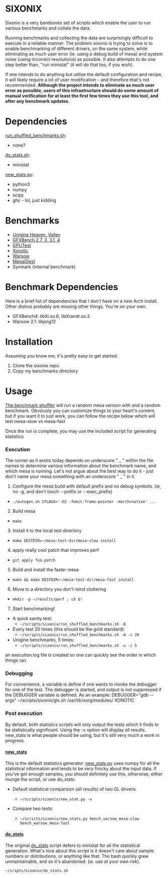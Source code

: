 SIXONIX
=======
Sixonix is a very barebones set of scripts which enable the user to run various
benchmarks and collate the data.

Running benchmarks and collecting the data are surprisingly difficult to execute
in a reliable manner. The problem sixonix is trying to solve is to enable
benchmarking of different drivers, on the same system, while eliminating as much
user error (ie. using a debug build of mesa) and system noise (using incorrect
resolutions) as possible. It also attempts to do one step better than,
"run ministat" (it will do that too, if you wish).

If one intends to do anything but utilize the default configuration and recipe,
it will likely require a lot of user modification - and therefore that's not
recommended. **Although the project intends to eliminate as much user error as
possible, users of this infrastructure should do some amount of manual
verification for at least the first few times they use this tool, and after any
benchmark updates.**

Dependencies
============

[run_shuffled_benchmarks.sh](run_shuffled_benchmarks.sh):
- none?

[do_stats.sh](do_stats.sh):
- ministat

[new_stats.py](new_stats.py):
- python3
- numpy
- scipy
- ghc - lol, just kidding

Benchmarks
==========
- [Unigine Heaven, Valley](http://unigine.com/)
- [GFXBench 2.7, 3, 3.1, 4](https://gfxbench.com)
- [GPUTest](http://www.geeks3d.com/gputest/)
- [Xonotic](http://www.xonotic.org/)
- [Warsow](https://www.warsow.net/)
- [MegaGlest](http://megaglest.org/)
- Synmark (internal benchmark)

Benchmark Dependencies
======================
Here is a brief list of dependencies that I don't have on a new Arch install.
Other distros probably are missing other things. You're on your own.

- GFXBench4: libXi.so.6, libXrandr.so.2
- Warsow 2.1: libpng12

Installation
============
Assuming you know me, it's pretty easy to get started.

1. Clone the sixonix repo.
2. Copy my benchmarks directory

Usage
=====
[The benchmark shuffler](run_shuffled_benchmarks.sh) will run a random mesa
version with and a random benchmark. Obviously you can customize things to your
heart's content, but if you want it to just work, you can follow the recipe below
which will test mesa-slow vs mesa-fast

Once the run is complete, you may use the included script for generating
statistics

### Execution
The runner as it exists today depends on underscore " _ " within the file names to
determine various information about the benchmark name, and which mesa is
running. Let's not argue about the best way to do it - just don't name your mesa
something with an underscore " _ " in it.

1. Configure the mesa build with default prefix and no debug symbols.
(ie, no -g, and don't touch --prefix or --exec_prefix)
  - `./autogen.sh CFLAGS='-O2 -fomit-frame-pointer -march=native' ...`
2. Build mesa
  - `make`

3. Install it to the local test directory
  - `make DESTDIR=~/mesa-test-dir/mesa-slow install`

4. apply really cool patch that improves perf
  - `git apply foo.patch`

5. Build and install the faster mesa
  - `make && make DESTDIR=~/mesa-test-dir/mesa-fast install`

6. Move to a directory you don't mind cluttering
  - `mkdir -p ~/results/perf ; cd $!`

7. Start benchmarking!
  - A quick sanity test:
      -  `~/scripts/sixonix/run_shuffled_benchmarks.sh -Q`
  - Every test 20 times (this should be the gold standard):
      -  `~/scripts/sixonix/run_shuffled_benchmarks.sh -A -i 20`
  - Unigine benchmarks, 5 times:
      -  `~/scripts/sixonix/run_shuffled_benchmarks.sh -u -i 5`

an execution.log file is created so one can quickly see the order in which
things ran.

### Debugging
For convenience, a variable is define if one wants to invoke the debugger for
one of the test. The debugger is started, and output is not suppressed if the
DEBUGGER variable is defined. As an example:
DEBUGGER="gdb --args" ~/scripts/sixonix/glx.sh /usr/lib/xorg/modules/ XONOTIC

### Post execution
By default, both statistics scripts will only output the tests which it finds to
be statistically significant. Using the -v option will display all results.
new_stats is what people should be using, but it's still very much a work in
progress.

#### [new_stats](new_stats.py)
This is the default statistics generator. [new_stats.py](new_stats.py) uses
numpy for all the statistical information and tends to be very finicky about the
input data. If you've got enough samples, you should definitely use this,
otherwise, either munge the script, or use do_stats.

- Default statistical comparison (all results) of two GL drivers:
  -  `~/scripts/sixonix/new_stat.py -v`

- Compare two tests:
  -  `~/scricts/sixonix/new_stats.py bench_warsow_mesa-slow bench_warsow_mesa-fast`

#### [do_stats](do_stats.sh)
The original [do_stats](do_stats.sh) script defers to ministat for all the
statistical generation. What's nice about this script is it doesn't care about
sample numbers or distributions, or anything like that. The bash quickly grew
unmaintainable, and so it's abandoned. (ie. use at your own risk).

`~/sripts/sixonix/do_stats.sh`

